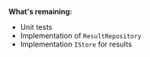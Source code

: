 **What's remaining:**

- Unit tests
- Implementation of `ResultRepository`
- Implementation `IStore` for results
